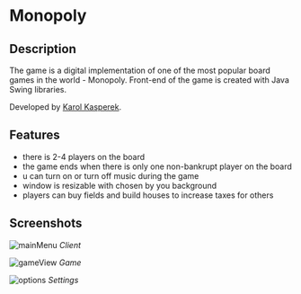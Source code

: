 # Monopoly

## Description
The game is a digital implementation of one of the most popular board games in the world - Monopoly. Front-end of the game is created with Java Swing libraries.

Developed by [Karol Kasperek](https://github.com/KarolKasperek).

## Features
- there is 2-4 players on the board
- the game ends when there is only one non-bankrupt player on the board
- u can turn on or turn off music during the game
- window is resizable with chosen by you background
- players can buy fields and build houses to increase taxes for others

## Screenshots

![mainMenu](https://github.com/KarolKasperek/Monopoly/assets/105314335/2e13f953-7b1d-40b0-99b4-79f756a1aa65)
*Client*

![gameView](https://github.com/KarolKasperek/Monopoly/assets/105314335/15bb8b7c-bd62-4b42-a558-c4d227e9100a)
*Game*

![options](https://github.com/KarolKasperek/Monopoly/assets/105314335/35c8ec03-41fc-42f4-b03d-dbe5e0a220f9)
*Settings*
